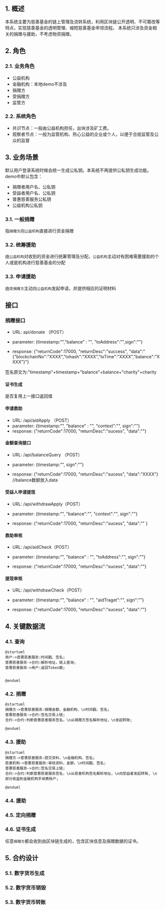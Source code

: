 ## 1. 概述
本系统主要为慈善基金的链上管理及流转系统，利用区块链公开透明、不可篡改等特点，实现慈善基金的透明管理、缩短慈善基金申领流程。
本系统只涉及资金相关的捐赠与援助，不考虑物资捐赠。

## 2. 角色

### 2.1. 业务角色
* 公益机构
* 金融机构：本地demo不涉及
* 捐赠方
* 受捐赠方
* 监管方

### 2.2. 系统角色
* 共识节点：一般由公益机构担任，出块涉及矿工费。
* 观察者节点：一般为监管机构、热心公益的企业或个人，以便于合规监管及公众的监督

## 3. 业务场景

默认用户登录系统时候会统一生成公私钥。本系统不再提供公私钥生成功能。
demo中默认包含：
* 捐赠者用户名、公私钥
* 受益者用户名、公私钥
* 普惠慈善服务公私钥
* 公益机构公私钥

### 3.1. 一般捐赠
指`捐赠方`向`公益机构`直接进行资金捐赠

### 3.2. 统筹援助
由`公益机构`对收到的资金进行统筹管理及分配，`公益机构`主动对有困难需要援助的个人或是机构进行慈善基金的分配

### 3.3. 申请援助
由`受捐赠方`主动向`公益机构`发起申请，并提供相应的证明材料

## 接口
### 捐赠接口
  - URL: api/donate （POST）
  - parameter: {timestamp:"","balance" : "", "toAddress":"",sign":""}

  - response: {"returnCode":17000, "returnDesc":"success", "data":"{"blockchainNo":"XXXX","txhash":"XXXX","txTime":"XXXX","balance":"XXXX"}"}

签名原文为:"timestamp"+timestamp+"balance"+balance+"charity"+charity

#### 证书生成
是否复用上一接口返回值

#### 申请救助

  - URL: /api/aidApply （POST）
  - parameter: {timestamp:"", "balance" : "", "context":"", sign":""}
  - response: {"returnCode":17000, "returnDesc":"sucess", "data":""}

#### 金额查询接口

  - URL: /api/balanceQuery （POST）

  - parameter: {timestamp:"", sign":""}

  - response: {"returnCode":17000, "returnDesc":"sucess", "data":"XXXX"}
  //balance数额放入data

#### 受益人申请提现

  - URL: /api/withdrawApply（POST）

  - parameter: {timestamp:"", "balance":"", "context":"", sign":""}

  - response: {"returnCode":17000, "returnDesc":"sucess", 
                "data":""
              }


#### 救助审核

  - URL: /api/aidCheck（POST）

  - parameter: {timestamp:"", "balance" : "", "toAddress":"", sign":""}

  - response: {"returnCode":17000, "returnDesc":"sucess", 
                "data":""}

#### 提现审核

  - URL: /api/withdrawCheck（POST）

  - parameter: {timestamp:"", "balance" : "", "aidTraget":"", sign":""}

  - response: {"returnCode":17000, "returnDesc":"sucess", 
                "data":""}



## 4. 关键数据流
### 4.1. 查询

```plantuml
@startuml
用户->普惠慈善服务:时间戳、签名;
普惠慈善服务->合约:解析地址，链上查询;
普惠慈善服务->用户:返回Token数;


@enduml
```
### 4.2. 捐赠
```plantuml
@startuml
捐赠方->普惠慈善服务:捐赠金额、金融机构、\n时间戳、签名;
普惠慈善服务->合约:签名交易上链;
合约->合约:判断普惠慈善服务签名，\n从捐赠方签名解析地址，\n发起转账;

@enduml
```

### 4.3. 援助
```plantuml
@startuml
捐赠方->普惠慈善服务:提交资料、\n金融机构、签名;
慈善机构->普惠慈善服务:审核资料，金额，\n时间戳、签名;
普惠慈善服务->合约:签名交易上链;
合约->合约:判断普惠慈善服务签名，\n从慈善机构签名解析地址，\n向受益者发起转账, \n部分收益到金融机构手续费账户;

@enduml
```


### 4.4. 援助

### 4.5. 定向捐赠

### 4.6. 证书生成
任意`捐赠方`都会收到由区块链生成的，包含区块信息及捐赠数据的证书。


## 5. 合约设计

### 5.1. 数字货币生成

### 5.2. 数字货币销毁

### 5.3. 数字货币转账



